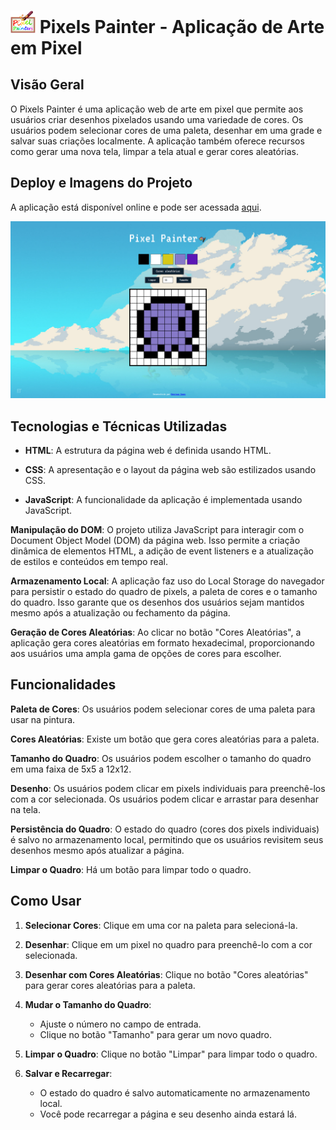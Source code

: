 # <img src="./img/Pixel_Painters.webp" alt="Imagem 1 - Página Inicial" width="40"/> Pixels Painter - Aplicação de Arte em Pixel

## Visão Geral

O Pixels Painter é uma aplicação web de arte em pixel que permite aos usuários criar desenhos pixelados usando uma variedade de cores. Os usuários podem selecionar cores de uma paleta, desenhar em uma grade e salvar suas criações localmente. A aplicação também oferece recursos como gerar uma nova tela, limpar a tela atual e gerar cores aleatórias.

## Deploy e Imagens do Projeto

A aplicação está disponível online e pode ser acessada [aqui](https://pixel-painter-gamma.vercel.app/).

![Imagem 1 - Página Inicial](./img/Demonstração.png)

## Tecnologias e Técnicas Utilizadas

- **HTML**: A estrutura da página web é definida usando HTML.

- **CSS**: A apresentação e o layout da página web são estilizados usando CSS.

- **JavaScript**: A funcionalidade da aplicação é implementada usando JavaScript.
 
**Manipulação do DOM**: O projeto utiliza JavaScript para interagir com o Document Object Model (DOM) da página web. Isso permite a criação dinâmica de elementos HTML, a adição de event listeners e a atualização de estilos e conteúdos em tempo real.

**Armazenamento Local**: A aplicação faz uso do Local Storage do navegador para persistir o estado do quadro de pixels, a paleta de cores e o tamanho do quadro. Isso garante que os desenhos dos usuários sejam mantidos mesmo após a atualização ou fechamento da página.

**Geração de Cores Aleatórias**: Ao clicar no botão "Cores Aleatórias", a aplicação gera cores aleatórias em formato hexadecimal, proporcionando aos usuários uma ampla gama de opções de cores para escolher.

## Funcionalidades

**Paleta de Cores**: Os usuários podem selecionar cores de uma paleta para usar na pintura.

**Cores Aleatórias**: Existe um botão que gera cores aleatórias para a paleta.

**Tamanho do Quadro**: Os usuários podem escolher o tamanho do quadro em uma faixa de 5x5 a 12x12.

**Desenho**: Os usuários podem clicar em pixels individuais para preenchê-los com a cor selecionada. Os usuários podem clicar e arrastar para desenhar na tela.

**Persistência do Quadro**: O estado do quadro (cores dos pixels individuais) é salvo no armazenamento local, permitindo que os usuários revisitem seus desenhos mesmo após atualizar a página.

**Limpar o Quadro**: Há um botão para limpar todo o quadro.

## Como Usar

1. **Selecionar Cores**: Clique em uma cor na paleta para selecioná-la.

2. **Desenhar**: Clique em um pixel no quadro para preenchê-lo com a cor selecionada.

3. **Desenhar com Cores Aleatórias**: Clique no botão "Cores aleatórias" para gerar cores aleatórias para a paleta.

4. **Mudar o Tamanho do Quadro**:
   - Ajuste o número no campo de entrada.
   - Clique no botão "Tamanho" para gerar um novo quadro.

5. **Limpar o Quadro**: Clique no botão "Limpar" para limpar todo o quadro.

6. **Salvar e Recarregar**:
   - O estado do quadro é salvo automaticamente no armazenamento local.
   - Você pode recarregar a página e seu desenho ainda estará lá.
